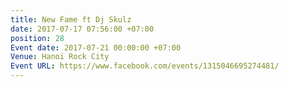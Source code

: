 ```yaml
---
title: New Fame ft Dj Skulz
date: 2017-07-17 07:56:00 +07:00
position: 28
Event date: 2017-07-21 00:00:00 +07:00
Venue: Hanoi Rock City
Event URL: https://www.facebook.com/events/1315046695274481/
---
```


